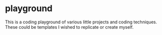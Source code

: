 # playground
This is a coding playground of various little projects and coding techniques. These could be templates I wished to replicate or create myself.
